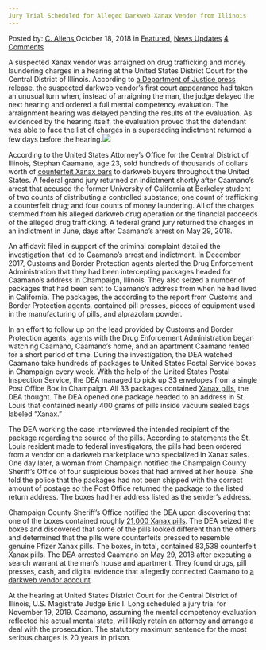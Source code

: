 ```yaml
---
Jury Trial Scheduled for Alleged Darkweb Xanax Vendor from Illinois
---
```

<article class="post-listing post-26981 post type-post status-publish format-standard has-post-thumbnail hentry 
 tag-alleged tag-darkweb tag-illinois tag-jury tag-scheduled tag-trial tag-vendor tag-xanax">
<div class="post-inner">
<span>Posted by: <a href="https://www.deepdotweb.com/author/caliens/" title="">C. Aliens </a></span>
<span>October 18, 2018</span>
<span>in <a href="https://www.deepdotweb.com/category/deepdot-news/" rel="category tag">Featured</a>, <a href="https://www.deepdotweb.com/category/news-updates/" rel="category tag">News Updates</a></span>
<span><a href="https://www.deepdotweb.com/2018/10/18/jury-trial-scheduled-for-alleged-darkweb-xanax-vendor-from-illinois/#comments">4 Comments</a></span>


<p>A suspected Xanax vendor was arraigned on drug trafficking and money laundering charges in a hearing at the United States District Court for the Central District of Illinois. According to <a href="https://www.justice.gov/usao-cdil/pr/trial-scheduled-champaign-man-charged-allegedly-trafficking-counterfeit-xanax-money">a Department of Justice press release</a>, the suspected darkweb vendor’s first court appearance had taken an unusual turn when, instead of arraigning the man, the judge delayed the next hearing and ordered a full mental competency evaluation. The arraignment hearing was delayed pending the results of the evaluation. As evidenced by the hearing itself, the evaluation proved that the defendant was able to face the list of charges in a superseding indictment returned a few days before the hearing.<img class="wp-image-26984 aligncenter" src="/imgs/2018/10/word-image-11.jpeg" srcset="/imgs/2018/10/word-image-11.jpeg 660w, /imgs/2018/10/word-image-11-300x150.jpeg 300w" sizes="(max-width: 660px) 100vw, 660px" /></p>
<p>According to the United States Attorney’s Office for the Central District of Illinois, Stephan Caamano, age 23, sold hundreds of thousands of dollars worth of <a href="https://www.deepdotweb.com/tag/xanax/">counterfeit Xanax bars</a> to darkweb buyers throughout the United States. A federal grand jury returned an indictment shortly after Caamano’s arrest that accused the former University of California at Berkeley student of two counts of distributing a controlled substance; one count of trafficking a counterfeit drug; and four counts of money laundering. All of the charges stemmed from his alleged darkweb drug operation or the financial proceeds of the alleged drug trafficking. A federal grand jury returned the charges in an indictment in June, days after Caamano’s arrest on May 29, 2018.</p>
<p>An affidavit filed in support of the criminal complaint detailed the investigation that led to Caamano&#8217;s arrest and indictment. In December 2017, Customs and Border Protection agents alerted the Drug Enforcement Administration that they had been intercepting packages headed for Caamano&#8217;s address in Champaign, Illinois. They also seized a number of packages that had been sent to Caamano&#8217;s address from when he had lived in California. The packages, the according to the report from Customs and Border Protection agents, contained pill presses, pieces of equipment used in the manufacturing of pills, and alprazolam powder.</p>
<p>In an effort to follow up on the lead provided by Customs and Border Protection agents, agents with the Drug Enforcement Administration began watching Caamano, Caamano&#8217;s home, and an apartment Caamano rented for a short period of time. During the investigation, the DEA watched Caamano take hundreds of packages to United States Postal Service boxes in Champaign every week. With the help of the United States Postal Inspection Service, the DEA managed to pick up 33 envelopes from a single Post Office Box in Champaign. All 33 packages contained <a href="https://www.deepdotweb.com/tag/xanax/">Xanax pills</a>, the DEA thought. The DEA opened one package headed to an address in St. Louis that contained nearly 400 grams of pills inside vacuum sealed bags labeled “Xanax.”</p>
<p>The DEA working the case interviewed the intended recipient of the package regarding the source of the pills. According to statements the St. Louis resident made to federal investigators, the pills had been ordered from a vendor on a darkweb marketplace who specialized in Xanax sales. One day later, a woman from Champaign notified the Champaign County Sheriff&#8217;s Office of four suspicious boxes that had arrived at her house. She told the police that the packages had not been shipped with the correct amount of postage so the Post Office returned the package to the listed return address. The boxes had her address listed as the sender’s address.</p>
<p>Champaign County Sheriff&#8217;s Office notified the DEA upon discovering that one of the boxes contained roughly <a href="https://www.deepdotweb.com/tag/xanax/">21,000 Xanax pills</a>. The DEA seized the boxes and discovered that some of the pills looked different than the others and determined that the pills were counterfeits pressed to resemble genuine Pfizer Xanax pills. The boxes, in total, contained 83,538 counterfeit Xanax pills. The DEA arrested Caamano on May 29, 2018 after executing a search warrant at the man&#8217;s house and apartment. They found drugs, pill presses, cash, and digital evidence that allegedly connected Caamano to <a href="https://www.deepdotweb.com/tag/darkweb">a darkweb vendor account</a>.</p>
<p>At the hearing at United States District Court for the Central District of Illinois, U.S. Magistrate Judge Eric I. Long scheduled a jury trial for November 19, 2019. Caamano, assuming the mental competency evaluation reflected his actual mental state, will likely retain an attorney and arrange a deal with the prosecution. The statutory maximum sentence for the most serious charges is 20 years in prison.</p>
</div>
<span style="display:none"><a href="https://www.deepdotweb.com/tag/alleged/" rel="tag">alleged</a> <a href="https://www.deepdotweb.com/tag/darkweb/" rel="tag">darkweb</a> <a href="https://www.deepdotweb.com/tag/illinois/" rel="tag">illinois</a> <a href="https://www.deepdotweb.com/tag/jury/" rel="tag">jury</a> <a href="https://www.deepdotweb.com/tag/scheduled/" rel="tag">scheduled</a> <a href="https://www.deepdotweb.com/tag/trial/" rel="tag">trial</a> <a href="https://www.deepdotweb.com/tag/vendor/" rel="tag">vendor</a> <a href="https://www.deepdotweb.com/tag/xanax/" rel="tag">xanax</a></span> <span style="display:none" class="updated">2018-10-18<a href="https://www.deepdotweb.com/author/caliens/" title="Posts by C. Aliens" rel="author">C. Aliens</a></strong></div>
</div>
</article>

